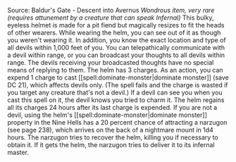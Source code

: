 Source: Baldur's Gate - Descent into Avernus
*Wondrous item, very rare (requires attunement by a creature that can speak Infernal)*
This bulky, eyeless helmet is made for a pit fiend but magically resizes to fit the heads of other wearers.
While wearing the helm, you can see out of it as though you weren't wearing it. In addition, you know the exact location and type of all devils within 1,000 feet of you. You can telepathically communicate with a devil within range, or you can broadcast your thoughts to all devils within range. The devils receiving your broadcasted thoughts have no special means of replying to them.
The helm has 3 charges. As an action, you can expend 1 charge to cast [[spell:dominate-monster|dominate monster]] (save DC 21), which affects devils only. (The spell fails and the charge is wasted if you target any creature that's not a devil.) If a devil can see you when you cast this spell on it, the devil knows you tried to charm it. The helm regains all its charges 24 hours after its last charge is expended.
If you are not a devil, using the helm's [[spell:dominate-monster|dominate monster]] property in the Nine Hells has a 20 percent chance of attracting a narzugon (see page 238), which arrives on the back of a nightmare mount in 1d4 hours. The narzugon tries to recover the helm, killing you if necessary to obtain it. If it gets the helm, the narzugon tries to deliver it to its infernal master.